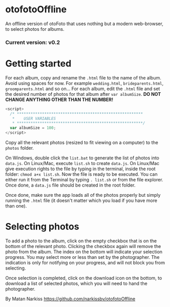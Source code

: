 # otofotoOffline
An offline version of otoFoto that uses nothing but a modern web-browser, to select photos for albums.

### Current version: v0.2

# Getting started
For each album, copy and rename the `.html` file to the name of the album. Avoid using spaces for now. For example `wedding.html`, `brideparents.html`, `groomparents.html` and so on...
For each album, edit the `.html` file and set the desired number of photos for that album after `var albumSize`. **DO NOT CHANGE ANYTHING OTHER THAN THE NUMBER!**
```javascript
<script>
  /* *******************************************************
   *	USER VARIABLES
   * *******************************************************/
  var albumSize = 100;
</script>
```
Copy all the relevant photos (resized to fit viewing on a computer) to the `photos` folder.

On Windows, double click the `list.bat` to generate the list of photos into `data.js`. On Linux/Mac, execute `list.sh` to create `data.js`. On Linux/Mac give execution rights to the file by typing in the terminal, inside the root folder: `chmod a+x list.sh`. Now the file is ready to be executed. You can either run it from the Terminal by typing `. list.sh` or from the file explorer. Once done, a `data.js` file should be created in the root folder.

Once done, make sure the app loads all of the photos properly but simply running the `.html` file (it doesn't matter which you load if you have more than one).

# Selecting photos
To add a photo to the album, click on the empty checkbox that is on the bottom of the relevant photo. Clicking the checkbox again will remove the photo from the album. The index on the bottom will indicate your selection progress. You may select more or less than set by the photographer. The indication is only for notifying on your progress, and will not block you from selecting.

Once selection is completed, click on the download icon on the bottom, to download a list of selected photos, which you will need to hand the photographer.

By Matan Narkiss https://github.com/narkissbv/otofotoOffline
